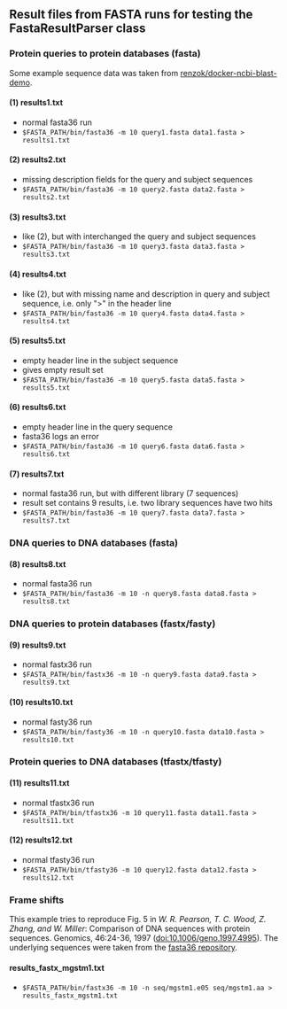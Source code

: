 ## Result files from FASTA runs for testing the FastaResultParser class ##

### Protein queries to protein databases (fasta) ###

Some example sequence data was taken from [renzok/docker-ncbi-blast-demo](https://github.com/renzok/docker-ncbi-blast-demo/blob/master/bet_blaSHV.fasta).

#### (1) results1.txt ####
* normal fasta36 run
* `$FASTA_PATH/bin/fasta36 -m 10 query1.fasta data1.fasta > results1.txt`

#### (2) results2.txt ####
* missing description fields for the query and subject sequences
* `$FASTA_PATH/bin/fasta36 -m 10 query2.fasta data2.fasta > results2.txt`

#### (3) results3.txt ####
* like (2), but with interchanged the query and subject sequences
* `$FASTA_PATH/bin/fasta36 -m 10 query3.fasta data3.fasta > results3.txt`

#### (4) results4.txt ####
* like (2), but with missing name and description in query and subject sequence, i.e. only ">" in the header line
* `$FASTA_PATH/bin/fasta36 -m 10 query4.fasta data4.fasta > results4.txt`

#### (5) results5.txt ####
* empty header line in the subject sequence
* gives empty result set
* `$FASTA_PATH/bin/fasta36 -m 10 query5.fasta data5.fasta > results5.txt`

#### (6) results6.txt ####
* empty header line in the query sequence
* fasta36 logs an error
* `$FASTA_PATH/bin/fasta36 -m 10 query6.fasta data6.fasta > results6.txt`

#### (7) results7.txt ####
* normal fasta36 run, but with different library (7 sequences)
* result set contains 9 results, i.e. two library sequences have two hits
* `$FASTA_PATH/bin/fasta36 -m 10 query7.fasta data7.fasta > results7.txt`

### DNA queries to DNA databases (fasta) ###

#### (8) results8.txt ####
* normal fasta36 run
* `$FASTA_PATH/bin/fasta36 -m 10 -n query8.fasta data8.fasta > results8.txt`

### DNA queries to protein databases (fastx/fasty) ###

#### (9) results9.txt ####
* normal fastx36 run
* `$FASTA_PATH/bin/fastx36 -m 10 -n query9.fasta data9.fasta > results9.txt`

#### (10) results10.txt ####
* normal fasty36 run
* `$FASTA_PATH/bin/fasty36 -m 10 -n query10.fasta data10.fasta > results10.txt`

### Protein queries to DNA databases (tfastx/tfasty) ###

#### (11) results11.txt ####
* normal tfastx36 run
* `$FASTA_PATH/bin/tfastx36 -m 10 query11.fasta data11.fasta > results11.txt`

#### (12) results12.txt ####
* normal tfasty36 run
* `$FASTA_PATH/bin/tfasty36 -m 10 query12.fasta data12.fasta > results12.txt`

### Frame shifts ###
This example tries to reproduce Fig. 5 in *W. R. Pearson, T. C. Wood, Z. Zhang, and W. Miller*: Comparison of DNA sequences with protein sequences. Genomics, 46:24-36, 1997 ([doi:10.1006/geno.1997.4995](https://doi.org/10.1006/geno.1997.4995)). The underlying sequences were taken from the [fasta36 repository](https://github.com/wrpearson/fasta36/tree/v36.3.8/seq).

#### results_fastx_mgstm1.txt ####
* `$FASTA_PATH/bin/fastx36 -m 10 -n seq/mgstm1.e05 seq/mgstm1.aa > results_fastx_mgstm1.txt`
